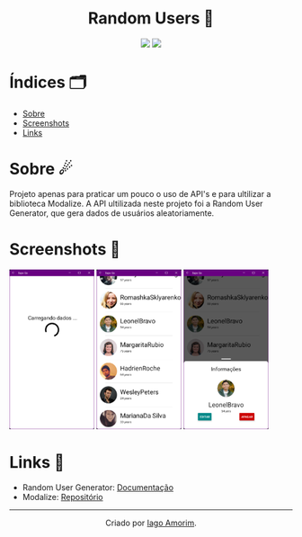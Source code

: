 <h1 align="center"> Random Users 🎲</h1>
<div align="center">
  <img src="https://img.shields.io/badge/TypeScript-007ACC?style=for-the-badge&logo=typescript&logoColor=white"/>
  <img src="https://img.shields.io/badge/React_Native-20232A?style=for-the-badge&logo=react&logoColor=61DAFB"/>

</div>


# Índices 🗂
* [Sobre](#sobre-)
* [Screenshots](#screenshots-)
* [Links](#links-)

# Sobre ☄
Projeto apenas para praticar um pouco o uso de API's e para ultilizar a biblioteca Modalize. A API ultilizada neste projeto foi a Random User Generator, que gera dados de usuários aleatoriamente.

# Screenshots 📸
<div display="inline">
    <img src="./src/assets/screenshots/img01.png" width="30%">
    <img src="./src/assets/screenshots/img02.png"  width="30%">
    <img src="./src/assets/screenshots/img03.png"  width="30%">
</div>

# Links 🔗

* Random User Generator: [Documentação](https://randomuser.me)
* Modalize: [Repositório](https://github.com/jeremybarbet/react-native-modalize)

<hr>
<div align="center">

Criado por [Iago Amorim](https://github.com/danonep2).

</div>